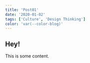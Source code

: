 ```yaml
---
title: 'Post01'
date: '2020-01-02'
tags: ['Culture', 'Design Thinking']
color: 'var(--color-blog)'
---
```


## Hey!

This is some content.